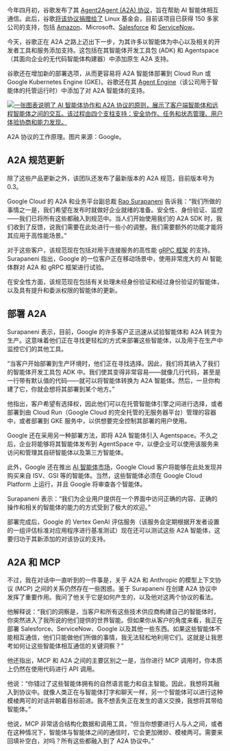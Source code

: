 今年四月初，谷歌发布了其 [Agent2Agent (A2A) 协议](https://thenewstack.io/googles-agent2agent-protocol-helps-ai-agents-talk-to-each-other/)，旨在帮助 AI 智能体相互通信。此后，谷歌[将该协议捐赠给了](https://github.com/a2aproject/A2A?utm_source=the+new+stack&utm_medium=referral&utm_content=inline-mention&utm_campaign=tns+platform) Linux 基金会，目前该项目已获得 150 多家公司的支持，包括 [Amazon](https://aws.amazon.com/?utm_content=inline+mention)、Microsoft、[Salesforce](https://www.salesforce.com/?utm_content=inline+mention) 和 [ServiceNow](https://www.servicenow.com/products/observability.html?utm_content=inline+mention)。

今天，谷歌正在 A2A 之路上迈出下一步，为其许多以智能体为中心以及相关的开发者工具和服务添加支持。这包括在其智能体开发工具包 (ADK) 和 Agentspace（其面向企业的无代码智能体构建器）中添加原生 A2A 支持。

谷歌还在增加新的部署选项，从而更容易将 A2A 智能体部署到 Cloud Run 或 Google Kubernetes Engine (GKE)。谷歌还在其 [Agent Engine](https://cloud.google.com/vertex-ai/generative-ai/docs/model-reference/reasoning-engine)（该公司用于智能体的托管运行时）中添加了对 A2A 智能体的支持。

[![一张图表说明了 AI 智能体协作和 A2A 协议的原则，展示了客户端智能体和远程智能体之间的交互。该过程由四个支柱支持：安全协作、任务和状态管理、用户体验协商和能力发现。](https://cdn.thenewstack.io/media/2025/07/dad234e3-image5_vkag0kd.original.png)](https://cdn.thenewstack.io/media/2025/07/dad234e3-image5_vkag0kd.original.png)

A2A 协议的工作原理。图片来源：Google。

## A2A 规范更新

除了这些产品更新之外，该团队还发布了最新版本的 A2A 规范，目前版本号为 0.3。

Google Cloud 的 A2A 和业务平台副总裁 [Rao Surapaneni](https://www.linkedin.com/in/raosurapaneni/) 告诉我：“我们所做的事情之一是，我们希望在发布时就做好企业就绪的准备。安全性、身份验证、监控——我们已将所有这些都融入到规范中。当人们开始使用我们的 A2A SDK 时，我们收到了反馈，说我们需要在此处进行一些小的调整。我们需要额外的功能才能将其应用于高性能场景。”

对于这些客户，该规范现在包括对用于连接服务的高性能 [gRPC 框架](https://grpc.io/) 的支持。Surapaneni 指出，Google 的一位客户正在移动场景中，使用非常庞大的 AI 智能体群对 A2A 和 gRPC 框架进行试验。

在安全性方面，该规范现在包括有关处理未经身份验证和经过身份验证的智能体，以及具有提升和委派权限的智能体的更新。

## 部署 A2A

Surapaneni 表示，目前，Google 的许多客户正迅速从试验智能体和 A2A 转变为生产。这意味着他们正在寻找更轻松的方式来部署这些智能体，以及用于在生产中监控它们的其他工具。

“当客户开始部署到生产环境时，他们正在寻找选择。因此，我们将其纳入了我们的智能体开发工具包 ADK 中。我们使其变得非常容易——就像几行代码，甚至是一行带有默认值的代码——就可以将智能体转换为 A2A 智能体。然后，一旦你构建了它，你就会想将其部署到某个地方。”

他指出，客户希望有选择权，因此他们可以在托管智能体引擎之间进行选择，或者部署到由 Cloud Run（Google Cloud 的完全托管的无服务器平台）管理的容器中，或者部署到 GKE 服务中，以供想要完全控制其部署的用户使用。

Google 还在采用另一种部署方法，即将 A2A 智能体引入 Agentspace。不久之后，企业将能够将其智能体发布到 AgentSpace 中，以便企业可以使用该服务来访问和管理其自研智能体以及第三方智能体。

此外，Google 还在推出 [AI 智能体市场](https://console.cloud.google.com/marketplace/browse?filter=category:ai-agent)，Google Cloud 客户将能够在此处发现并购买来自 ISV、GSI 等的智能体。当然，这些智能体必须在 Google Cloud Platform 上运行，并且 Google 将审查各个智能体。

Surapaneni 表示：“我们为企业用户提供在一个界面中访问正确的内容、正确的操作和相关的智能体的能力的方式受到了极大的欢迎。”

部署完成后，Google 的 Vertex GenAI 评估服务（该服务会定期根据开发者设置的一组评估标准对应用程序进行基准测试）现在还可以测试这些 A2A 智能体，这要归功于其新添加的对该协议的支持。

## A2A 和 MCP

不过，我在对话中一直听到的一件事是，关于 A2A 和 Anthropic 的模型上下文协议 (MCP) 之间的关系仍然存在一些困惑。鉴于 Surapaneni 在创建 A2A 协议中发挥了重要作用。我问了他关于它是如何产生的，以及他对这两个协议的看法。

他解释说：“我们的洞察是，当客户和所有这些技术供应商构建自己的智能体时，你突然进入了我所说的他们提供的世界智能。但如果你从客户的角度来看，我正在部署 Salesforce、ServiceNow、Google 以及其他一些东西。如果这些智能体不能相互通信，他们只能做他们所做的事情，我无法轻松地利用它们。这就是让我思考如何让这些智能体相互通信的关键洞察？”

他还指出，MCP 和 A2A 之间的主要区别之一是，当你进行 MCP 调用时，你本质上仍然在使用代码进行 API 调用。

他说：“你错过了这些智能体拥有的自然语言能力和自主智能。因此，我想将其融入到协议中。就像人类正在与智能体打字和聊天一样，另一个智能体可以进行这种模棱两可的对话并朝着目标前进。我不想丢失正在发生的语义交换，我想将其带给智能体。”

他说，MCP 非常适合结构化数据和调用工具，“但当你想要进行人与人之间，或者在这种情况下，智能体与智能体之间的通信时，它会更加微妙、模棱两可。需要来回填补空白，对吗？所有这些都融入到了 A2A 协议中。”